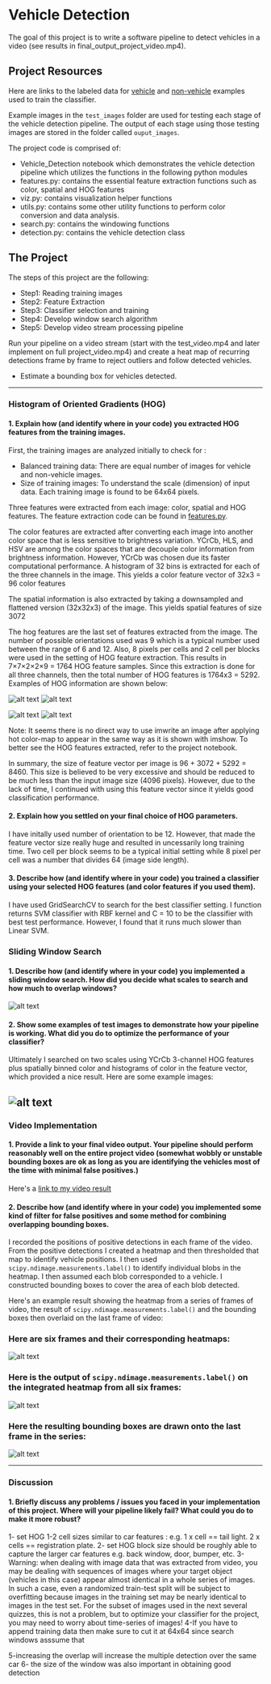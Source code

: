 # Vehicle Detection

The goal of this project is to write a software pipeline to detect vehicles in a video (see results in final_output_project_video.mp4).  


Project Resources
---
Here are links to the labeled data for [vehicle](https://s3.amazonaws.com/udacity-sdc/Vehicle_Tracking/vehicles.zip) and [non-vehicle](https://s3.amazonaws.com/udacity-sdc/Vehicle_Tracking/non-vehicles.zip) examples used to train the classifier. 

Example images in the `test_images` folder are used for testing each stage of the vehicle detection pipeline. The output of each stage using those testing images are stored in the folder called `ouput_images`.  

The project code is comprised of:
* Vehicle_Detection notebook which demonstrates the vehicle detection pipeline which utilizes the functions in the following python modules
* features.py: contains the essential feature extraction functions such as color, spatial and HOG features
* viz.py: contains visualization helper functions
* utils.py: contains some other utility functions to perform color conversion and data analysis.
* search.py: contains the windowing functions
* detection.py: contains the vehicle detection class

The Project
---

The steps of this project are the following:

* Step1: Reading training images 
* Step2: Feature Extraction  
* Step3: Classifier selection and training
* Step4: Develop window search algorithm 
* Step5: Develop video stream processing pipeline

Run your pipeline on a video stream (start with the test_video.mp4 and later implement on full project_video.mp4) and create a heat map of recurring detections frame by frame to reject outliers and follow detected vehicles.
* Estimate a bounding box for vehicles detected.



---

[//]: # (Image References)
[image1]: ./output_images/car_image.jpg
[image2]: ./output_images/car_HOG_image.jpg
[image3]: ./output_images/notcar_image.jpg
[image4]: ./output_images/notcar_HOGimage.jpg
[image5]: ./output_images/sliding_window_0.jpg 
[image6]: ./output_images/sliding_window_1.jpg
[image7]: ./output_images/sliding_window_2.jpg
[image8]: ./output_images/sliding_window_3.jpg
[image9]: ./output_images/sliding_window_4.jpg
[image10]: ./output_images/sliding_window_5.jpg
[image11]: ./output_images/bboxes_and_heat.png
[image12]: ./output_images/labels_map.png
[image13]: ./output_images/output_bboxes.png
[video1]: ./output_images/final_output_project_video.mp4


### Histogram of Oriented Gradients (HOG)

#### 1. Explain how (and identify where in your code) you extracted HOG features from the training images.

First, the training images are analyzed initially to check for :

* Balanced training data: There are equal number of images for vehicle and non-vehicle images.
* Size of training images: To understand the scale (dimension) of input data. Each training image is found to be 64x64 pixels.

Three features were extracted from each image: color, spatial and HOG features. The feature extraction code can be found in [features.py](./features.py). 

The color features are extracted after converting each image into another color space that is less sensitive to brightness variation. YCrCb, HLS, and HSV are among the color spaces that are decouple color information from brightness information. However, YCrCb was chosen due its faster computational performance. A histogram of 32 bins is extracted for each of the three channels in the image. This yields a color feature vector of 32x3 = 96 color features

The spatial information is also extracted by taking a downsampled and flattened version (32x32x3) of the image. This yields spatial features of size 3072

The hog features are the last set of features extracted from the image. The number of possible orientations used was 9 which is a typical number used between the range of 6 and 12. Also, 8 pixels per cells and 2 cell per blocks were used in the setting of HOG feature extraction. This results in 7×7×2×2×9 = 1764 HOG feature samples. Since this extraction is done for all three channels, then the total number of HOG features is 1764x3 = 5292. Examples of HOG information are shown below:


![alt text][image1]  ![alt text][image2]


![alt text][image3]  ![alt text][image4]


Note: It seems there is no direct way to use imwrite an image after applying hot color-map to appear in the same way as it is shown with imshow. To better see the HOG features extracted, refer to the project notebook. 

In summary, the size of feature vector per image is 96 + 3072 + 5292 = 8460. This size is believed to be very excessive and should be reduced to be much less than the input image size (4096 pixels). However, due to the lack of time, I continued with using this feature vector since it yields good classification performance. 


#### 2. Explain how you settled on your final choice of HOG parameters.

I have initally used number of orientation to be 12. However, that made the feature vector size really huge and resulted in uncessarily long training time. Two cell per block seems to be a typical initial setting while 8 pixel per cell was a number that divides 64 (image side length). 

#### 3. Describe how (and identify where in your code) you trained a classifier using your selected HOG features (and color features if you used them).

I have used GridSearchCV to search for the best classifier setting. I function returns SVM classifier with RBF kernel and C = 10 to be the classifier with best test performance. However, I found that it runs much slower than Linear SVM.

### Sliding Window Search

#### 1. Describe how (and identify where in your code) you implemented a sliding window search.  How did you decide what scales to search and how much to overlap windows?



![alt text][image3]

#### 2. Show some examples of test images to demonstrate how your pipeline is working.  What did you do to optimize the performance of your classifier?

Ultimately I searched on two scales using YCrCb 3-channel HOG features plus spatially binned color and histograms of color in the feature vector, which provided a nice result.  Here are some example images:

![alt text][image4]
---

### Video Implementation

#### 1. Provide a link to your final video output.  Your pipeline should perform reasonably well on the entire project video (somewhat wobbly or unstable bounding boxes are ok as long as you are identifying the vehicles most of the time with minimal false positives.)
Here's a [link to my video result](./project_video.mp4)


#### 2. Describe how (and identify where in your code) you implemented some kind of filter for false positives and some method for combining overlapping bounding boxes.

I recorded the positions of positive detections in each frame of the video.  From the positive detections I created a heatmap and then thresholded that map to identify vehicle positions.  I then used `scipy.ndimage.measurements.label()` to identify individual blobs in the heatmap.  I then assumed each blob corresponded to a vehicle.  I constructed bounding boxes to cover the area of each blob detected.  

Here's an example result showing the heatmap from a series of frames of video, the result of `scipy.ndimage.measurements.label()` and the bounding boxes then overlaid on the last frame of video:

### Here are six frames and their corresponding heatmaps:

![alt text][image5]

### Here is the output of `scipy.ndimage.measurements.label()` on the integrated heatmap from all six frames:
![alt text][image6]

### Here the resulting bounding boxes are drawn onto the last frame in the series:
![alt text][image7]



---

### Discussion

#### 1. Briefly discuss any problems / issues you faced in your implementation of this project.  Where will your pipeline likely fail?  What could you do to make it more robust?


1- set HOG 1-2 cell sizes similar to car features : e.g. 1 x cell == tail light. 2 x cells == registration plate.
2- set HOG block size should be roughly able to capture the larger car features e.g. back window, door, bumper, etc.
3- Warning: when dealing with image data that was extracted from video, you may be dealing with sequences of images where your target object (vehicles in this case) appear almost identical in a whole series of images. In such a case, even a randomized train-test split will be subject to overfitting because images in the training set may be nearly identical to images in the test set. For the subset of images used in the next several quizzes, this is not a problem, but to optimize your classifier for the project, you may need to worry about time-series of images!
4-If you have to append training data then make sure to cut it at 64x64 since search windows asssume that

5-increasing the overlap will increase the multiple detection over the same car
6- the size of the window was also important in obtaining good detection
